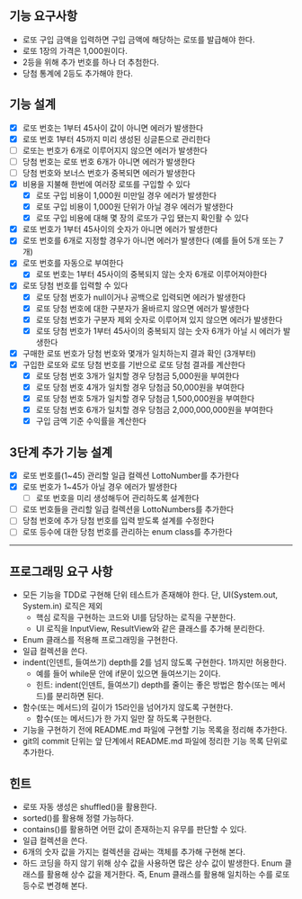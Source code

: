 ## 기능 요구사항
- 로또 구입 금액을 입력하면 구입 금액에 해당하는 로또를 발급해야 한다.
- 로또 1장의 가격은 1,000원이다.
- 2등을 위해 추가 번호를 하나 더 추첨한다.
- 당첨 통계에 2등도 추가해야 한다.

## 기능 설계
- [x] 로또 번호는 1부터 45사이 값이 아니면 에러가 발생한다
- [x] 로또 번호 1부터 45까지 미리 생성된 싱글톤으로 관리한다
- [ ] 로또는 번호가 6개로 이루어지지 않으면 에러가 발생한다
- [ ] 당첨 번호는 로또 번호 6개가 아니면 에러가 발생한다
- [ ] 당첨 번호와 보너스 번호가 중복되면 에러가 발생한다
- [x] 비용을 지불해 한번에 여러장 로또를 구입할 수 있다
  - [x] 로또 구입 비용이 1,000원 미만일 경우 에러가 발생한다
  - [x] 로또 구입 비용이 1,000원 단위가 아닐 경우 에러가 발생한다
  - [x] 로또 구입 비용에 대해 몇 장의 로또가 구입 됐는지 확인활 수 있다
- [x] 로또 번호가 1부터 45사이의 숫자가 아니면 에러가 발생한다
- [x] 로또 번호를 6개로 지정할 경우가 아니면 에러가 발생한다 (예를 들어 5개 또는 7개)
- [x] 로또 번호를 자동으로 부여한다
  - [x] 로또 번호는 1부터 45사이의 중복되지 않는 숫자 6개로 이루어져야한다
- [x] 로또 당첨 번호를 입력할 수 있다
  - [x] 로또 당첨 번호가 null이거나 공백으로 입력되면 에러가 발생한다
  - [x] 로또 당첨 번호에 대한 구분자가 올바르지 않으면 에러가 발생한다
  - [x] 로또 당첨 번호가 구분자 제외 숫자로 이루어져 있지 않으면 에러가 발생한다
  - [x] 로또 당첨 번호가 1부터 45사이의 중복되지 않는 숫자 6개가 아닐 시 에러가 발생한다
- [x] 구매한 로또 번호가 당첨 번호와 몇개가 일치하는지 결과 확인 (3개부터)
- [x] 구입한 로또와 로또 당첨 번호를 기반으로 로또 당첨 결과를 계산한다
  - [x] 로또 당첨 번호 3개가 일치할 경우 당첨금 5,000원을 부여한다
  - [x] 로또 당첨 번호 4개가 일치할 경우 당첨금 50,000원을 부여한다
  - [x] 로또 당첨 번호 5개가 일치할 경우 당첨금 1,500,000원을 부여한다
  - [x] 로또 당첨 번호 6개가 일치할 경우 당첨금 2,000,000,000원을 부여한다
  - [x] 구입 금액 기준 수익률을 계산한다

## 3단계 추가 기능 설계
- [x] 로또 번호를(1~45) 관리할 일급 컬렉션 LottoNumber를 추가한다
- [x] 로또 번호가 1~45가 아닐 경우 에러가 발생한다
  - [ ] 로또 번호을 미리 생성해두어 관리하도록 설계한다
- [ ] 로또 번호들을 관리할 일급 컬렉션을 LottoNumbers를 추가한다
- [ ] 당첨 번호에 추가 당첨 번호를 입력 받도록 설계를 수정한다
- [ ] 로또 등수에 대한 당첨 번호를 관리하는 enum class를 추가한다

--- 
## 프로그래밍 요구 사항
- 모든 기능을 TDD로 구현해 단위 테스트가 존재해야 한다. 단, UI(System.out, System.in) 로직은 제외
  - 핵심 로직을 구현하는 코드와 UI를 담당하는 로직을 구분한다.
  - UI 로직을 InputView, ResultView와 같은 클래스를 추가해 분리한다.
- Enum 클래스를 적용해 프로그래밍을 구현한다.
- 일급 컬렉션을 쓴다.
- indent(인덴트, 들여쓰기) depth를 2를 넘지 않도록 구현한다. 1까지만 허용한다.
  - 예를 들어 while문 안에 if문이 있으면 들여쓰기는 2이다.
  - 힌트: indent(인덴트, 들여쓰기) depth를 줄이는 좋은 방법은 함수(또는 메서드)를 분리하면 된다.
- 함수(또는 메서드)의 길이가 15라인을 넘어가지 않도록 구현한다.
  - 함수(또는 메서드)가 한 가지 일만 잘 하도록 구현한다.
- 기능을 구현하기 전에 README.md 파일에 구현할 기능 목록을 정리해 추가한다.
- git의 commit 단위는 앞 단계에서 README.md 파일에 정리한 기능 목록 단위로 추가한다.
  
## 힌트
- 로또 자동 생성은 shuffled()을 활용한다.
- sorted()를 활용해 정렬 가능하다.
- contains()를 활용하면 어떤 값이 존재하는지 유무를 판단할 수 있다.
- 일급 컬렉션을 쓴다.
- 6개의 숫자 값을 가지는 컬렉션을 감싸는 객체를 추가해 구현해 본다.
- 하드 코딩을 하지 않기 위해 상수 값을 사용하면 많은 상수 값이 발생한다.
  Enum 클래스를 활용해 상수 값을 제거한다. 즉, Enum 클래스를 활용해 일치하는 수를 로또 등수로 변경해 본다.
